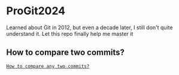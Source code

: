 # ProGit2024
Learned about Git in 2012, but even a decade later, I still don't quite understand it. Let this repo finally help me master it


## How to compare two commits?
[`How to compare any two commits?`]()


## 

